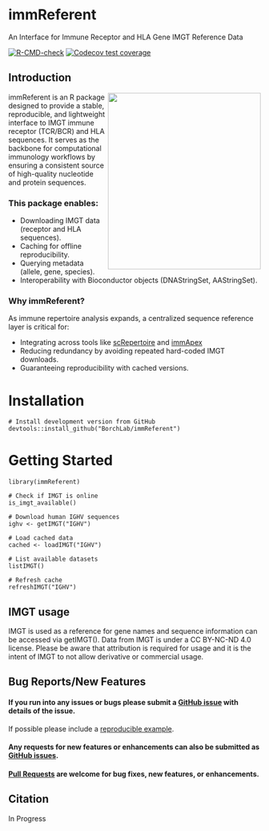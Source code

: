 # immReferent

An Interface for Immune Receptor and HLA Gene IMGT Reference Data

<!-- badges: start -->
[![R-CMD-check](https://github.com/BorchLab/immReferent/actions/workflows/R-CMD-check.yaml/badge.svg)](https://github.com/BorchLab/immReferent/actions/workflows/R-CMD-check.yaml)
[![Codecov test coverage](https://codecov.io/gh/BorchLab/immReferent/graph/badge.svg)](https://app.codecov.io/gh/BorchLab/immReferent)
<!-- badges: end -->

## Introduction 

<img align="right" src="https://github.com/BorchLab/immReferent/blob/main/www/immreferent_hex.png" width="305" height="352">

immReferent is an R package designed to provide a stable, reproducible, and lightweight interface to IMGT immune receptor (TCR/BCR) and HLA sequences.
It serves as the backbone for computational immunology workflows by ensuring a consistent source of high-quality nucleotide and protein sequences.

### This package enables:

* Downloading IMGT data (receptor and HLA sequences).
* Caching for offline reproducibility.
* Querying metadata (allele, gene, species).
* Interoperability with Bioconductor objects (DNAStringSet, AAStringSet).

### Why immReferent?

As immune repertoire analysis expands, a centralized sequence reference layer is critical for:

* Integrating across tools like [scRepertoire](https://github.com/BorchLab/scRepertoire) and [immApex](https://github.com/BorchLab/immApex)
* Reducing redundancy by avoiding repeated hard-coded IMGT downloads.
* Guaranteeing reproducibility with cached versions.

# Installation

```
# Install development version from GitHub
devtools::install_github("BorchLab/immReferent")
```

# Getting Started

```
library(immReferent)

# Check if IMGT is online
is_imgt_available()

# Download human IGHV sequences
ighv <- getIMGT("IGHV")

# Load cached data
cached <- loadIMGT("IGHV")

# List available datasets
listIMGT()

# Refresh cache
refreshIMGT("IGHV")
```

## IMGT usage

IMGT is used as a reference for gene names and sequence information can be accessed via getIMGT(). Data from IMGT is under a CC BY-NC-ND 4.0 license. Please be aware that attribution is required for usage and it is the intent of IMGT to not allow derivative or commercial usage.

## Bug Reports/New Features

#### If you run into any issues or bugs please submit a [GitHub issue](https://github.com/BorchLab/immReferent/issues) with details of the issue.

If possible please include a [reproducible example](https://reprex.tidyverse.org/). 

#### Any requests for new features or enhancements can also be submitted as [GitHub issues](https://github.com/BorchLab/immReferent/issues).

#### [Pull Requests](https://github.com/BorchLab/immReferent/pulls) are welcome for bug fixes, new features, or enhancements.

## Citation
In Progress
